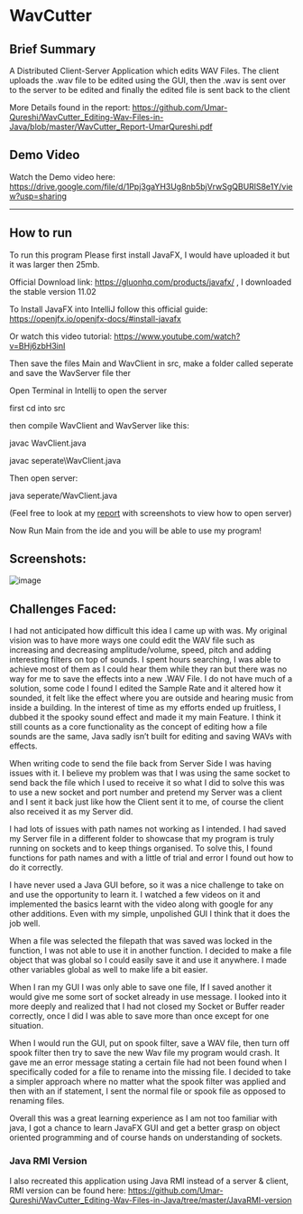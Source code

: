# WavCutter

## Brief Summary

A  Distributed Client-Server Application which edits WAV Files. The client uploads the .wav file to be edited using the GUI, then the .wav is sent over to the server to be edited and finally the edited file is sent back to the client

More Details found in the report: https://github.com/Umar-Qureshi/WavCutter_Editing-Wav-Files-in-Java/blob/master/WavCutter_Report-UmarQureshi.pdf

## Demo Video

Watch the Demo video here: https://drive.google.com/file/d/1Ppj3gaYH3Ug8nb5bjVrwSgQBURlS8e1Y/view?usp=sharing

---

## How to run
To run this program Please first install JavaFX, I would have uploaded it but it was larger then 25mb.

Official Download link: https://gluonhq.com/products/javafx/ , I downloaded the stable version 11.02

To Install JavaFX into IntelliJ follow this official guide: https://openjfx.io/openjfx-docs/#install-javafx

Or watch this video tutorial: https://www.youtube.com/watch?v=BHj6zbH3inI

Then save the files Main and WavClient in src, make a folder called seperate and save the WavServer file ther


Open Terminal in Intellij to open the server

first cd into src

then compile WavClient and WavServer like this:

javac WavClient.java

javac seperate\\WavClient.java

Then open server:

java seperate/WavClient.java

(Feel free to look at my [report](https://github.com/Umar-Qureshi/WavCutter_Editing-Wav-Files-in-Java/blob/master/WavCutter_Report-UmarQureshi.pdf) with screenshots to view how to open server)

Now Run Main from the ide and you will be able to use my program!

## Screenshots:

![image](https://user-images.githubusercontent.com/22453457/133960681-1d1a538e-ede9-4f84-986a-8b03c48436c1.png)

## Challenges Faced:

I had not anticipated how difficult this idea I came up with was. My original vision was to have more ways one could edit the WAV file such as increasing and decreasing amplitude/volume, speed, pitch and adding interesting filters on top of sounds. I spent hours searching, I was able to achieve most of them as I could hear them while they ran but there was no way for me to save the effects into a new .WAV File. I do not have much of a solution, some code I found I edited the Sample Rate and it altered how it sounded, it felt like the effect where you are outside and hearing music from inside a building. In the interest of time as my efforts ended up fruitless, I dubbed it the spooky sound effect and made it my main Feature. I think it still counts as a core functionality as the concept of editing how a file sounds are the same, Java sadly isn’t built for editing and saving WAVs with effects.

When writing code to send the file back from Server Side I was having issues with it. I believe my problem was that I was using the same socket to send back the file which I used to receive it so what I did to solve this was to use a new socket and port number and pretend my Server was a client and I sent it back just like how the Client sent it to me, of course the client also received it as my Server did.

I had lots of issues with path names not working as I intended. I had saved my Server file in a different folder to showcase that my program is truly running on sockets and to keep things organised. To solve this, I found functions for path names and with a little of trial and error I found out how to do it correctly.

I have never used a Java GUI before, so it was a nice challenge to take on and use the opportunity to learn it. I watched a few videos on it and implemented the basics learnt with the video along with google for any other additions. Even with my simple, unpolished GUI I think that it does the job well.

When a file was selected the filepath that was saved was locked in the function, I was not able to use it in another function. I decided to make a file object that was global so I could easily save it and use it anywhere. I made other variables global as well to make life a bit easier.

When I ran my GUI I was only able to save one file, If I saved another it would give me some sort of socket already in use message. I looked into it more deeply and realized that I had not closed my Socket or Buffer reader correctly, once I did I was able to save more than once except for one situation.

When I would run the GUI, put on spook filter, save a WAV file, then turn off spook filter then try to save the new Wav file my program would crash. It gave me an error message stating a certain file had not been found when I specifically coded for a file to rename into the missing file. I decided to take a simpler approach where no matter what the spook filter was applied and then with an if statement, I sent the normal file or spook file as opposed to renaming files.

Overall this was a great learning experience as I am not too familiar with java, I got a chance to learn JavaFX GUI and get a better grasp on object oriented programming and of course hands on understanding of sockets.


### Java RMI Version

I also recreated this application using Java RMI instead of a server & client, RMI version can be found here:  https://github.com/Umar-Qureshi/WavCutter_Editing-Wav-Files-in-Java/tree/master/JavaRMI-version


